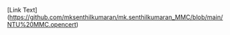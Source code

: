 [Link Text] (https://github.com/mksenthilkumaran/mk.senthilkumaran_MMC/blob/main/NTU%20MMC.opencert)
